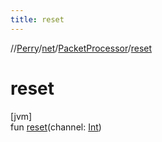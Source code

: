 ```yaml
---
title: reset
---
```

//[Perry](../../../index.html)/[net](../index.html)/[PacketProcessor](index.html)/[reset](reset.html)



# reset



[jvm]\
fun [reset](reset.html)(channel: [Int](https://kotlinlang.org/api/latest/jvm/stdlib/kotlin/-int/index.html))




